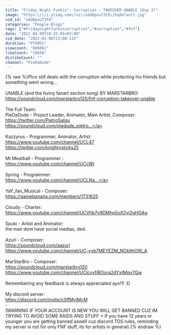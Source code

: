 ```yaml
---
title: "Friday Night Funkin': Corruption - TAKEOVER UNABLE (Day 2)"
image: "https:\/\/i.ytimg.com\/vi\/xdd6pou73tQ\/hqdefault.jpg"
vid_id: "xdd6pou73tQ"
categories: "People-Blogs"
tags: ["#fridaynightfunkincorruption","#corruption","#fnf"]
date: "2022-04-09T19:25:05+03:00"
vid_date: "2022-02-08T23:00:11Z"
duration: "PT5M5S"
viewcount: "806861"
likeCount: "19650"
dislikeCount: ""
channel: "PieDaDude"
---
```

{% raw %}Pico still deals with the corruption while protecting his friends but something went wrong...<br /><br />UNABLE (and the funny fanart section song) BY MARSTARBRO:<br /><a rel="nofollow" target="blank" href="https://soundcloud.com/marstarbro120/fnf-corruption-takeover-unable">https://soundcloud.com/marstarbro120/fnf-corruption-takeover-unable</a><br /><br />The Full Team:<br />PieDaDude - Project Leader, Animator, Main Artist, Composer:<br /><a rel="nofollow" target="blank" href="https://twitter.com/PietroSatou">https://twitter.com/PietroSatou</a><br /><a rel="nofollow" target="blank" href="https://soundcloud.com/piedude_pietro...">https://soundcloud.com/piedude_pietro...</a><br /><br />Kazzyrus - Programmer, Animator, Artist:<br /><a rel="nofollow" target="blank" href="https://www.youtube.com/channel/UCL47">https://www.youtube.com/channel/UCL47</a><br /><a rel="nofollow" target="blank" href="https://twitter.com/knightysticks25">https://twitter.com/knightysticks25</a><br /><br />Mr.Meatball - Programmer :<br /><a rel="nofollow" target="blank" href="https://www.youtube.com/channel/UCcWI">https://www.youtube.com/channel/UCcWI</a><br /><br />Spring - Programmer:<br /><a rel="nofollow" target="blank" href="https://www.youtube.com/channel/UCLNa...">https://www.youtube.com/channel/UCLNa...</a><br /><br />YaY_fan_Musical - Composer:<br /><a rel="nofollow" target="blank" href="https://gamebanana.com/members/1731625">https://gamebanana.com/members/1731625</a><br /><br />Cloudy - Charter:<br /><a rel="nofollow" target="blank" href="https://www.youtube.com/channel/UCVhb7y9DMhp5oX2yj2gHGAg">https://www.youtube.com/channel/UCVhb7y9DMhp5oX2yj2gHGAg</a><br /><br />Spuki - Artist and Animator:<br />the man dont have social medias, ded.<br /><br />Azuri - Composer:<br /><a rel="nofollow" target="blank" href="https://soundcloud.com/aazuri">https://soundcloud.com/aazuri</a><br /><a rel="nofollow" target="blank" href="https://www.youtube.com/channel/UC-yyb7MEYEZM_NOkithOW_A">https://www.youtube.com/channel/UC-yyb7MEYEZM_NOkithOW_A</a><br /><br />MarStarBro - Composer:<br /><a rel="nofollow" target="blank" href="https://soundcloud.com/marstarbro120">https://soundcloud.com/marstarbro120</a><br /><a rel="nofollow" target="blank" href="https://www.youtube.com/channel/UClcxyfiBOora2dYxtMpv7Qw">https://www.youtube.com/channel/UClcxyfiBOora2dYxtMpv7Qw</a><br /><br />Remembering any feedback is always appreciated ayo!1! :D<br /><br />My discord server:<br /><a rel="nofollow" target="blank" href="https://discord.com/invite/x3ffMvjMcM">https://discord.com/invite/x3ffMvjMcM</a><br />-<br />(WARNING IF YOUR ACCOUNT IS NEW YOU WILL GET BANNED CUZ IM TRYING TO AVOID SOME RAIDS AND STUFF + If you have 12 years or younger you are getting banned aswell cuz discord TOS rules, reminding my server is not for only FNF stuff, its for artists in general).{% endraw %}

